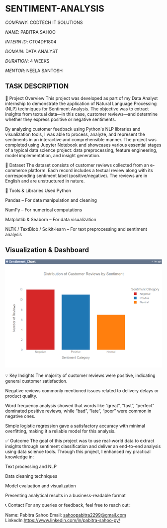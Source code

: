 # SENTIMENT-ANALYSIS

*COMPANY*: CODTECH IT SOLUTIONS

*NAME*: PABITRA SAHOO

*INTERN ID*: CT04DF1804

*DOMAIN*: DATA ANALYST

*DURATION*: 4 WEEKS

*MENTOR*: NEELA SANTOSH

## TASK DESCRIPTION

📌 Project Overview
This project was developed as part of my Data Analyst internship to demonstrate the application of Natural Language Processing (NLP) techniques for Sentiment Analysis. The objective was to extract insights from textual data—in this case, customer reviews—and determine whether they express positive or negative sentiments.

By analyzing customer feedback using Python's NLP libraries and visualization tools, I was able to process, analyze, and represent the sentiments in an interactive and comprehensible manner. The project was completed using Jupyter Notebook and showcases various essential stages of a typical data science project: data preprocessing, feature engineering, model implementation, and insight generation.

📁 Dataset
The dataset consists of customer reviews collected from an e-commerce platform. Each record includes a textual review along with its corresponding sentiment label (positive/negative). The reviews are in English and are unstructured in nature.

🧰 Tools & Libraries Used
Python

Pandas – For data manipulation and cleaning

NumPy – For numerical computations

Matplotlib & Seaborn – For data visualization

NLTK / TextBlob / Scikit-learn – For text preprocessing and sentiment analysis

## Visualization & Dashboard
![Dashboard](Mychart.png)

💡 Key Insights
The majority of customer reviews were positive, indicating general customer satisfaction.

Negative reviews commonly mentioned issues related to delivery delays or product quality.

Word frequency analysis showed that words like “great”, “fast”, “perfect” dominated positive reviews, while “bad”, “late”, “poor” were common in negative ones.

Simple logistic regression gave a satisfactory accuracy with minimal overfitting, making it a reliable model for this analysis.

✅ Outcome
The goal of this project was to use real-world data to extract insights through sentiment classification and deliver an end-to-end analysis using data science tools. Through this project, I enhanced my practical knowledge in:

Text processing and NLP

Data cleaning techniques

Model evaluation and visualization

Presenting analytical results in a business-readable format

📞 Contact
For any queries or feedback, feel free to reach out:

Name: Pabitra Sahoo
Email: sahoopabitra2299@gmail.com
LinkedIn:https://www.linkedin.com/in/pabitra-sahoo-py/
